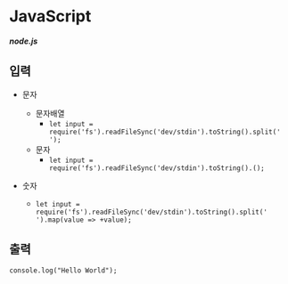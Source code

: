 # JavaScript

***node.js***

## 입력
* 문자
  * 문자배열
    * `let input = require('fs').readFileSync('dev/stdin').toString().split(' ');`
  * 문자
    * `let input = require('fs').readFileSync('dev/stdin').toString().();`

* 숫자
  * ``let input = require('fs').readFileSync('dev/stdin').toString().split(' ').map(value => +value);``


## 출력
```
console.log("Hello World");
```
